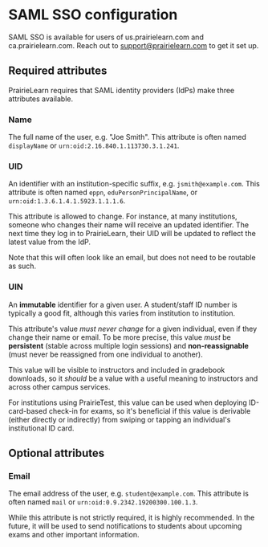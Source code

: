 # SAML SSO configuration

SAML SSO is available for users of us.prairielearn.com and ca.prairielearn.com. Reach out to <support@prairielearn.com> to get it set up.

## Required attributes

PrairieLearn requires that SAML identity providers (IdPs) make three attributes available.

### Name

The full name of the user, e.g. "Joe Smith". This attribute is often named `displayName` or `urn:oid:2.16.840.1.113730.3.1.241`.

### UID

An identifier with an institution-specific suffix, e.g. `jsmith@example.com`. This attribute is often named `eppn`, `eduPersonPrincipalName`, or `urn:oid:1.3.6.1.4.1.5923.1.1.1.6`.

This attribute is allowed to change. For instance, at many institutions, someone who changes their name will receive an updated identifier. The next time they log in to PrairieLearn, their UID will be updated to reflect the latest value from the IdP.

Note that this will often look like an email, but does not need to be routable as such.

### UIN

An **immutable** identifier for a given user. A student/staff ID number is typically a good fit, although this varies from institution to institution.

This attribute's value _must never change_ for a given individual, even if they change their name or email. To be more precise, this value _must_ be **persistent** (stable across multiple login sessions) and **non-reassignable** (must never be reassigned from one individual to another).

This value will be visible to instructors and included in gradebook downloads, so it _should_ be a value with a useful meaning to instructors and across other campus services.

For institutions using PrairieTest, this value can be used when deploying ID-card-based check-in for exams, so it's beneficial if this value is derivable (either directly or indirectly) from swiping or tapping an individual's institutional ID card.

## Optional attributes

### Email

The email address of the user, e.g. `student@example.com`. This attribute is often named `mail` or `urn:oid:0.9.2342.19200300.100.1.3`.

While this attribute is not strictly required, it is highly recommended. In the future, it will be used to send notifications to students about upcoming exams and other important information.
